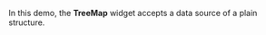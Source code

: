 In&nbsp;this demo, the **TreeMap** widget accepts a&nbsp;data source of&nbsp;a&nbsp;plain structure.